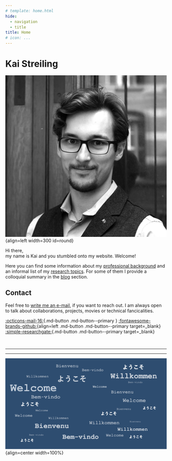 ```yaml
---
# template: home.html
hide:
  - navigation
  - title
title: Home
# icon: ...
---
```


# Kai Streiling

![Profile](assets/images/profile_sq_sw.jpg){align=left width=300 id=round}

Hi there, <br>
my name is Kai and you stumbled onto my website. Welcome!

Here you can find some information about my [professional background](about.md) and an informal list of my [research topics](research.md). For some of them I provide a colloquial summary in the [blog](./blog/Causality_SSD_and_Choice-History.md) section.


## Contact
Feel free to [write me an e-mail](mailto:kai.streiling@tu-darmstadt.de), if you want to reach out. 
I am always open to talk about collaborations, projects, movies or technical fancicalities.

[:octicons-mail-16:](mailto:kai.streiling@tu-darmstadt.de){.md-button .md-button--primary }
[:fontawesome-brands-github:](https://github.com/uvest/){align=left .md-button .md-button--primary target=_blank} 
[:simple-researchgate:](https://www.researchgate.net/profile/Kai-Streiling){.md-button .md-button--primary target=_blank}

<br>

---

<style>
  /* img {
    border-radius: 50%;
  } */
  #round {
    border-radius: 50%;
  }
</style>

---

![Welcome](assets/images/landing_dark.png){align=center width=100%}

<!-- :material-arrow-down:{align=center} -->
